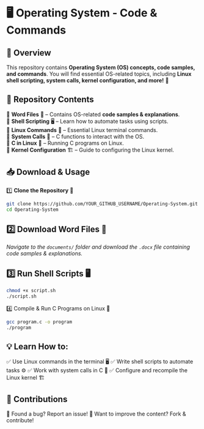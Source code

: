 # 🖥️ Operating System - Code & Commands  
  

## 📌 Overview  
This repository contains **Operating System (OS) concepts, code samples, and commands**. You will find essential OS-related topics, including **Linux shell scripting, system calls, kernel configuration, and more!** 🐧  

## 📂 Repository Contents  
🔹 **Word Files** 📄 – Contains OS-related **code samples & explanations**.  
🔹 **Shell Scripting** 🖥️ – Learn how to automate tasks using scripts.  
🔹 **Linux Commands** 📜 – Essential Linux terminal commands.  
🔹 **System Calls** 🔗 – C functions to interact with the OS.  
🔹 **C in Linux** 🔧 – Running C programs on Linux.  
🔹 **Kernel Configuration** 🏗️ – Guide to configuring the Linux kernel.  

## 📥 Download & Usage  
1️⃣ **Clone the Repository** 📂  
```sh
git clone https://github.com/YOUR_GITHUB_USERNAME/Operating-System.git
cd Operating-System
```
## 2️⃣ Download Word Files 📄  
*Navigate to the `documents/` folder and download the `.docx` file containing code samples & explanations.*  

## 3️⃣ Run Shell Scripts 🖥️  
```sh
chmod +x script.sh  
./script.sh
```
4️⃣ Compile & Run C Programs on Linux 🔧
```sh
gcc program.c -o program  
./program  
```
## 💡 Learn How to:
✅ Use Linux commands in the terminal 🖥️
✅ Write shell scripts to automate tasks ⚙️
✅ Work with system calls in C 🔗
✅ Configure and recompile the Linux kernel 🏗️

## 🎯 Contributions
🔹 Found a bug? Report an issue!
🔹 Want to improve the content? Fork & contribute!
